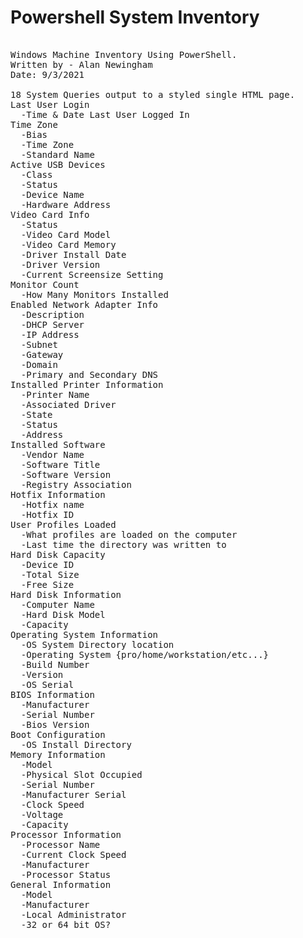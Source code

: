 # Powershell System Inventory
<pre>		
Windows Machine Inventory Using PowerShell.
Written by - Alan Newingham
Date: 9/3/2021

18 System Queries output to a styled single HTML page. 
Last User Login 
  -Time & Date Last User Logged In
Time Zone
  -Bias
  -Time Zone
  -Standard Name
Active USB Devices
  -Class
  -Status
  -Device Name
  -Hardware Address
Video Card Info
  -Status
  -Video Card Model
  -Video Card Memory
  -Driver Install Date
  -Driver Version
  -Current Screensize Setting
Monitor Count
  -How Many Monitors Installed
Enabled Network Adapter Info
  -Description
  -DHCP Server
  -IP Address
  -Subnet
  -Gateway
  -Domain
  -Primary and Secondary DNS
Installed Printer Information
  -Printer Name
  -Associated Driver
  -State
  -Status
  -Address
Installed Software
  -Vendor Name
  -Software Title
  -Software Version
  -Registry Association
Hotfix Information
  -Hotfix name
  -Hotfix ID
User Profiles Loaded
  -What profiles are loaded on the computer
  -Last time the directory was written to
Hard Disk Capacity
  -Device ID
  -Total Size
  -Free Size
Hard Disk Information
  -Computer Name
  -Hard Disk Model
  -Capacity
Operating System Information
  -OS System Directory location
  -Operating System {pro/home/workstation/etc...}
  -Build Number
  -Version
  -OS Serial
BIOS Information
  -Manufacturer
  -Serial Number
  -Bios Version
Boot Configuration
  -OS Install Directory
Memory Information
  -Model
  -Physical Slot Occupied
  -Serial Number
  -Manufacturer Serial
  -Clock Speed
  -Voltage
  -Capacity
Processor Information
  -Processor Name
  -Current Clock Speed
  -Manufacturer
  -Processor Status
General Information
  -Model
  -Manufacturer
  -Local Administrator
  -32 or 64 bit OS? 
</pre>
    
